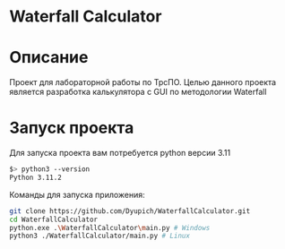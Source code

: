 # Waterfall Calculator

# Описание
Проект для лабораторной работы по ТрсПО.
Целью данного проекта является разработка калькулятора с GUI по методологии Waterfall


# Запуск проекта
Для запуска проекта вам потребуется python версии 3.11

``` bash
$> python3 --version                        
Python 3.11.2
```

Команды для запуска приложения:
```bash
git clone https://github.com/Dyupich/WaterfallCalculator.git
cd WaterfallCalculator
python.exe .\WaterfallCalculator\main.py # Windows
python3 ./WaterfallCalculator/main.py # Linux 
```